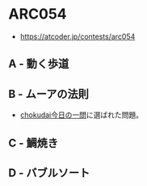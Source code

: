 # ARC054
* https://atcoder.jp/contests/arc054


## A - 動く歩道


## B - ムーアの法則
* [chokudai今日の一問]( https://twitter.com/chokudai/status/1167064023491203072?s=20 )に選ばれた問題。


## C - 鯛焼き


## D - バブルソート
